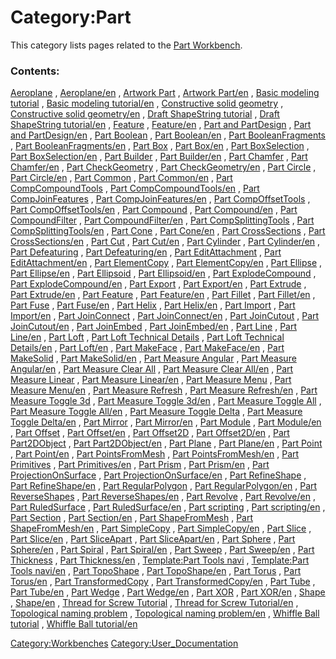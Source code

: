 # Category:Part
This category lists pages related to the [Part Workbench](Part_Workbench.md).

### Contents:

[Aeroplane](Aeroplane.md) , [Aeroplane/en](Aeroplane/en.md) , [Artwork Part](Artwork_Part.md) , [Artwork Part/en](Artwork_Part/en.md) , [Basic modeling tutorial](Basic_modeling_tutorial.md) , [Basic modeling tutorial/en](Basic_modeling_tutorial/en.md) , [Constructive solid geometry](Constructive_solid_geometry.md) , [Constructive solid geometry/en](Constructive_solid_geometry/en.md) , [Draft ShapeString tutorial](Draft_ShapeString_tutorial.md) , [Draft ShapeString tutorial/en](Draft_ShapeString_tutorial/en.md) , [Feature](Feature.md) , [Feature/en](Feature/en.md) , [Part and PartDesign](Part_and_PartDesign.md) , [Part and PartDesign/en](Part_and_PartDesign/en.md) , [Part Boolean](Part_Boolean.md) , [Part Boolean/en](Part_Boolean/en.md) , [Part BooleanFragments](Part_BooleanFragments.md) , [Part BooleanFragments/en](Part_BooleanFragments/en.md) , [Part Box](Part_Box.md) , [Part Box/en](Part_Box/en.md) , [Part BoxSelection](Part_BoxSelection.md) , [Part BoxSelection/en](Part_BoxSelection/en.md) , [Part Builder](Part_Builder.md) , [Part Builder/en](Part_Builder/en.md) , [Part Chamfer](Part_Chamfer.md) , [Part Chamfer/en](Part_Chamfer/en.md) , [Part CheckGeometry](Part_CheckGeometry.md) , [Part CheckGeometry/en](Part_CheckGeometry/en.md) , [Part Circle](Part_Circle.md) , [Part Circle/en](Part_Circle/en.md) , [Part Common](Part_Common.md) , [Part Common/en](Part_Common/en.md) , [Part CompCompoundTools](Part_CompCompoundTools.md) , [Part CompCompoundTools/en](Part_CompCompoundTools/en.md) , [Part CompJoinFeatures](Part_CompJoinFeatures.md) , [Part CompJoinFeatures/en](Part_CompJoinFeatures/en.md) , [Part CompOffsetTools](Part_CompOffsetTools.md) , [Part CompOffsetTools/en](Part_CompOffsetTools/en.md) , [Part Compound](Part_Compound.md) , [Part Compound/en](Part_Compound/en.md) , [Part CompoundFilter](Part_CompoundFilter.md) , [Part CompoundFilter/en](Part_CompoundFilter/en.md) , [Part CompSplittingTools](Part_CompSplittingTools.md) , [Part CompSplittingTools/en](Part_CompSplittingTools/en.md) , [Part Cone](Part_Cone.md) , [Part Cone/en](Part_Cone/en.md) , [Part CrossSections](Part_CrossSections.md) , [Part CrossSections/en](Part_CrossSections/en.md) , [Part Cut](Part_Cut.md) , [Part Cut/en](Part_Cut/en.md) , [Part Cylinder](Part_Cylinder.md) , [Part Cylinder/en](Part_Cylinder/en.md) , [Part Defeaturing](Part_Defeaturing.md) , [Part Defeaturing/en](Part_Defeaturing/en.md) , [Part EditAttachment](Part_EditAttachment.md) , [Part EditAttachment/en](Part_EditAttachment/en.md) , [Part ElementCopy](Part_ElementCopy.md) , [Part ElementCopy/en](Part_ElementCopy/en.md) , [Part Ellipse](Part_Ellipse.md) , [Part Ellipse/en](Part_Ellipse/en.md) , [Part Ellipsoid](Part_Ellipsoid.md) , [Part Ellipsoid/en](Part_Ellipsoid/en.md) , [Part ExplodeCompound](Part_ExplodeCompound.md) , [Part ExplodeCompound/en](Part_ExplodeCompound/en.md) , [Part Export](Part_Export.md) , [Part Export/en](Part_Export/en.md) , [Part Extrude](Part_Extrude.md) , [Part Extrude/en](Part_Extrude/en.md) , [Part Feature](Part_Feature.md) , [Part Feature/en](Part_Feature/en.md) , [Part Fillet](Part_Fillet.md) , [Part Fillet/en](Part_Fillet/en.md) , [Part Fuse](Part_Fuse.md) , [Part Fuse/en](Part_Fuse/en.md) , [Part Helix](Part_Helix.md) , [Part Helix/en](Part_Helix/en.md) , [Part Import](Part_Import.md) , [Part Import/en](Part_Import/en.md) , [Part JoinConnect](Part_JoinConnect.md) , [Part JoinConnect/en](Part_JoinConnect/en.md) , [Part JoinCutout](Part_JoinCutout.md) , [Part JoinCutout/en](Part_JoinCutout/en.md) , [Part JoinEmbed](Part_JoinEmbed.md) , [Part JoinEmbed/en](Part_JoinEmbed/en.md) , [Part Line](Part_Line.md) , [Part Line/en](Part_Line/en.md) , [Part Loft](Part_Loft.md) , [Part Loft Technical Details](Part_Loft_Technical_Details.md) , [Part Loft Technical Details/en](Part_Loft_Technical_Details/en.md) , [Part Loft/en](Part_Loft/en.md) , [Part MakeFace](Part_MakeFace.md) , [Part MakeFace/en](Part_MakeFace/en.md) , [Part MakeSolid](Part_MakeSolid.md) , [Part MakeSolid/en](Part_MakeSolid/en.md) , [Part Measure Angular](Part_Measure_Angular.md) , [Part Measure Angular/en](Part_Measure_Angular/en.md) , [Part Measure Clear All](Part_Measure_Clear_All.md) , [Part Measure Clear All/en](Part_Measure_Clear_All/en.md) , [Part Measure Linear](Part_Measure_Linear.md) , [Part Measure Linear/en](Part_Measure_Linear/en.md) , [Part Measure Menu](Part_Measure_Menu.md) , [Part Measure Menu/en](Part_Measure_Menu/en.md) , [Part Measure Refresh](Part_Measure_Refresh.md) , [Part Measure Refresh/en](Part_Measure_Refresh/en.md) , [Part Measure Toggle 3d](Part_Measure_Toggle_3d.md) , [Part Measure Toggle 3d/en](Part_Measure_Toggle_3d/en.md) , [Part Measure Toggle All](Part_Measure_Toggle_All.md) , [Part Measure Toggle All/en](Part_Measure_Toggle_All/en.md) , [Part Measure Toggle Delta](Part_Measure_Toggle_Delta.md) , [Part Measure Toggle Delta/en](Part_Measure_Toggle_Delta/en.md) , [Part Mirror](Part_Mirror.md) , [Part Mirror/en](Part_Mirror/en.md) , [Part Module](Part_Module.md) , [Part Module/en](Part_Module/en.md) , [Part Offset](Part_Offset.md) , [Part Offset/en](Part_Offset/en.md) , [Part Offset2D](Part_Offset2D.md) , [Part Offset2D/en](Part_Offset2D/en.md) , [Part Part2DObject](Part_Part2DObject.md) , [Part Part2DObject/en](Part_Part2DObject/en.md) , [Part Plane](Part_Plane.md) , [Part Plane/en](Part_Plane/en.md) , [Part Point](Part_Point.md) , [Part Point/en](Part_Point/en.md) , [Part PointsFromMesh](Part_PointsFromMesh.md) , [Part PointsFromMesh/en](Part_PointsFromMesh/en.md) , [Part Primitives](Part_Primitives.md) , [Part Primitives/en](Part_Primitives/en.md) , [Part Prism](Part_Prism.md) , [Part Prism/en](Part_Prism/en.md) , [Part ProjectionOnSurface](Part_ProjectionOnSurface.md) , [Part ProjectionOnSurface/en](Part_ProjectionOnSurface/en.md) , [Part RefineShape](Part_RefineShape.md) , [Part RefineShape/en](Part_RefineShape/en.md) , [Part RegularPolygon](Part_RegularPolygon.md) , [Part RegularPolygon/en](Part_RegularPolygon/en.md) , [Part ReverseShapes](Part_ReverseShapes.md) , [Part ReverseShapes/en](Part_ReverseShapes/en.md) , [Part Revolve](Part_Revolve.md) , [Part Revolve/en](Part_Revolve/en.md) , [Part RuledSurface](Part_RuledSurface.md) , [Part RuledSurface/en](Part_RuledSurface/en.md) , [Part scripting](Part_scripting.md) , [Part scripting/en](Part_scripting/en.md) , [Part Section](Part_Section.md) , [Part Section/en](Part_Section/en.md) , [Part ShapeFromMesh](Part_ShapeFromMesh.md) , [Part ShapeFromMesh/en](Part_ShapeFromMesh/en.md) , [Part SimpleCopy](Part_SimpleCopy.md) , [Part SimpleCopy/en](Part_SimpleCopy/en.md) , [Part Slice](Part_Slice.md) , [Part Slice/en](Part_Slice/en.md) , [Part SliceApart](Part_SliceApart.md) , [Part SliceApart/en](Part_SliceApart/en.md) , [Part Sphere](Part_Sphere.md) , [Part Sphere/en](Part_Sphere/en.md) , [Part Spiral](Part_Spiral.md) , [Part Spiral/en](Part_Spiral/en.md) , [Part Sweep](Part_Sweep.md) , [Part Sweep/en](Part_Sweep/en.md) , [Part Thickness](Part_Thickness.md) , [Part Thickness/en](Part_Thickness/en.md) , [Template:Part Tools navi](Template:Part_Tools_navi.md) , [Template:Part Tools navi/en](Template:Part_Tools_navi/en.md) , [Part TopoShape](Part_TopoShape.md) , [Part TopoShape/en](Part_TopoShape/en.md) , [Part Torus](Part_Torus.md) , [Part Torus/en](Part_Torus/en.md) , [Part TransformedCopy](Part_TransformedCopy.md) , [Part TransformedCopy/en](Part_TransformedCopy/en.md) , [Part Tube](Part_Tube.md) , [Part Tube/en](Part_Tube/en.md) , [Part Wedge](Part_Wedge.md) , [Part Wedge/en](Part_Wedge/en.md) , [Part XOR](Part_XOR.md) , [Part XOR/en](Part_XOR/en.md) , [Shape](Shape.md) , [Shape/en](Shape/en.md) , [Thread for Screw Tutorial](Thread_for_Screw_Tutorial.md) , [Thread for Screw Tutorial/en](Thread_for_Screw_Tutorial/en.md) , [Topological naming problem](Topological_naming_problem.md) , [Topological naming problem/en](Topological_naming_problem/en.md) , [Whiffle Ball tutorial](Whiffle_Ball_tutorial.md) , [Whiffle Ball tutorial/en](Whiffle_Ball_tutorial/en.md)

[Category:Workbenches](Category:Workbenches.md) [Category:User\_Documentation](Category:User_Documentation.md)
